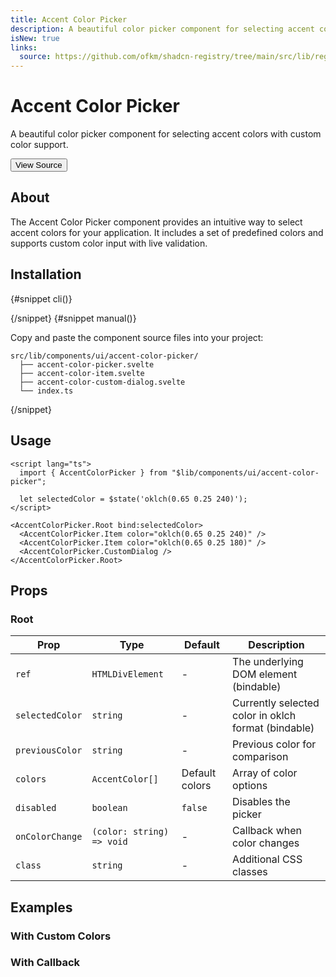 ```yaml
---
title: Accent Color Picker
description: A beautiful color picker component for selecting accent colors with custom color support.
isNew: true
links:
  source: https://github.com/ofkm/shadcn-registry/tree/main/src/lib/registry/ui/accent-color-picker
---
```


<script>
  import ComponentPreview from "$lib/components/component-preview.svelte";
  import InstallTabs from "$lib/components/install-tabs.svelte";
  import CliCommand from "$lib/components/cli-command.svelte";
  import Steps from "$lib/components/steps.svelte";
  import Step from "$lib/components/step.svelte";
  import { Button } from "$lib/components/ui/button";
</script>

# Accent Color Picker

A beautiful color picker component for selecting accent colors with custom color support.

<div class="mt-4 flex flex-wrap gap-2">
  <Button href="https://github.com/ofkm/shadcn-registry/tree/main/src/lib/registry/ui/accent-color-picker" variant="outline" size="sm" target="_blank" rel="noopener">
    View Source
  </Button>
</div>

<ComponentPreview name="accent-color-picker-demo" />

## About

The Accent Color Picker component provides an intuitive way to select accent colors for your application. It includes a set of predefined colors and supports custom color input with live validation.

## Installation

<InstallTabs>
{#snippet cli()}

<CliCommand command="npx shadcn-svelte@latest add https://ofkm-shadcn-registry.pages.dev/r/accent-color-picker.json" />

{/snippet}
{#snippet manual()}

<Steps>
<Step>

Copy and paste the component source files into your project:

```
src/lib/components/ui/accent-color-picker/
  ├── accent-color-picker.svelte
  ├── accent-color-item.svelte
  ├── accent-color-custom-dialog.svelte
  └── index.ts
```

</Step>
</Steps>

{/snippet}
</InstallTabs>

## Usage

```svelte
<script lang="ts">
  import { AccentColorPicker } from "$lib/components/ui/accent-color-picker";

  let selectedColor = $state('oklch(0.65 0.25 240)');
</script>

<AccentColorPicker.Root bind:selectedColor>
  <AccentColorPicker.Item color="oklch(0.65 0.25 240)" />
  <AccentColorPicker.Item color="oklch(0.65 0.25 180)" />
  <AccentColorPicker.CustomDialog />
</AccentColorPicker.Root>
```

## Props

### Root

| Prop            | Type                      | Default        | Description                                         |
| --------------- | ------------------------- | -------------- | --------------------------------------------------- |
| `ref`           | `HTMLDivElement`          | -              | The underlying DOM element (bindable)               |
| `selectedColor` | `string`                  | -              | Currently selected color in oklch format (bindable) |
| `previousColor` | `string`                  | -              | Previous color for comparison                       |
| `colors`        | `AccentColor[]`           | Default colors | Array of color options                              |
| `disabled`      | `boolean`                 | `false`        | Disables the picker                                 |
| `onColorChange` | `(color: string) => void` | -              | Callback when color changes                         |
| `class`         | `string`                  | -              | Additional CSS classes                              |

## Examples

### With Custom Colors

<ComponentPreview name="accent-color-picker-custom">

<div></div>

</ComponentPreview>

### With Callback

<ComponentPreview name="accent-color-picker-callback">

<div></div>

</ComponentPreview>
